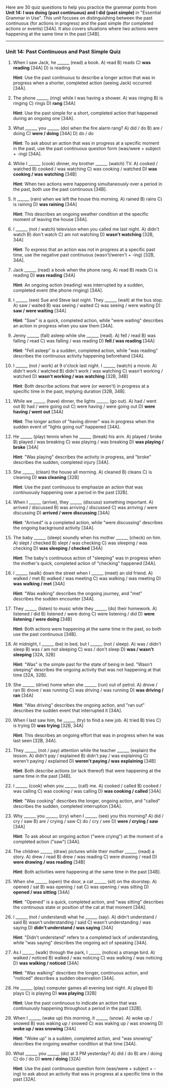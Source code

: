 Here are 30 quiz questions to help you practice the grammar points from **Unit 14: I was doing (past continuous) and I did (past simple)** in "Essential Grammar in Use". This unit focuses on distinguishing between the past continuous (for actions in progress) and the past simple (for completed actions or events) [34A]. It also covers situations where two actions were happening at the same time in the past [34B].

***

### Unit 14: Past Continuous and Past Simple Quiz

1.  When I saw Jack, he ______ (read) a book.
    A) read
    B) reads
    C) **was reading** [34A]
    D) is reading

    **Hint**: Use the past continuous to describe a longer action that was in progress when a shorter, completed action (seeing Jack) occurred [34A].

2.  The phone ______ (ring) while I was having a shower.
    A) was ringing
    B) is ringing
    C) rings
    D) **rang** [34A]

    **Hint**: Use the past simple for a short, completed action that happened during an ongoing one [34A].

3.  What ______ you ______ (do) when the fire alarm rang?
    A) did / do
    B) are / doing
    C) **were / doing** [34A]
    D) do / do

    **Hint**: To ask about an action that was in progress at a specific moment in the past, use the past continuous question form (was/were + subject + -ing) [34A].

4.  While I ______ (cook) dinner, my brother ______ (watch) TV.
    A) cooked / watched
    B) cooked / was watching
    C) was cooking / watched
    D) **was cooking / was watching** [34B]

    **Hint**: When two actions were happening simultaneously over a period in the past, both use the past continuous [34B].

5.  It ______ (rain) when we left the house this morning.
    A) rained
    B) rains
    C) is raining
    D) **was raining** [34A]

    **Hint**: This describes an ongoing weather condition at the specific moment of leaving the house [34A].

6.  I ______ (not / watch) television when you called me last night.
    A) didn't watch
    B) don't watch
    C) am not watching
    D) **wasn't watching** [32B, 34A]

    **Hint**: To express that an action was not in progress at a specific past time, use the negative past continuous (wasn't/weren't + -ing) [32B, 34A].

7.  Jack ______ (read) a book when the phone rang.
    A) read
    B) reads
    C) is reading
    D) **was reading** [34A]

    **Hint**: An ongoing action (reading) was interrupted by a sudden, completed event (the phone ringing) [34A].

8.  I ______ (see) Sue and Steve last night. They ______ (wait) at the bus stop.
    A) saw / waited
    B) was seeing / waited
    C) was seeing / were waiting
    D) **saw / were waiting** [34A]

    **Hint**: "Saw" is a quick, completed action, while "were waiting" describes an action in progress when you saw them [34A].

9.  Jenny ______ (fall) asleep while she ______ (read).
    A) fell / read
    B) was falling / read
    C) was falling / was reading
    D) **fell / was reading** [34A]

    **Hint**: "Fell asleep" is a sudden, completed action, while "was reading" describes the continuous activity happening beforehand [34A].

10. I ______ (not / work) at 9 o'clock last night. I ______ (watch) a movie.
    A) didn't work / watched
    B) didn't work / was watching
    C) wasn't working / watched
    D) **wasn't working / was watching** [32B, 34B]

    **Hint**: Both describe actions that were (or weren't) in progress at a specific time in the past, implying duration [32B, 34B].

11. While we ______ (have) dinner, the lights ______ (go out).
    A) had / went out
    B) had / were going out
    C) were having / were going out
    D) **were having / went out** [34A]

    **Hint**: The longer action of "having dinner" was in progress when the sudden event of "lights going out" happened [34A].

12. He ______ (play) tennis when he ______ (break) his arm.
    A) played / broke
    B) played / was breaking
    C) was playing / was breaking
    D) **was playing / broke** [34A]

    **Hint**: "Was playing" describes the activity in progress, and "broke" describes the sudden, completed injury [34A].

13. She ______ (clean) the house all morning.
    A) cleaned
    B) cleans
    C) is cleaning
    D) **was cleaning** [32B]

    **Hint**: Use the past continuous to emphasize an action that was continuously happening over a period in the past [32B].

14. When I ______ (arrive), they ______ (discuss) something important.
    A) arrived / discussed
    B) was arriving / discussed
    C) was arriving / were discussing
    D) **arrived / were discussing** [34A]

    **Hint**: "Arrived" is a completed action, while "were discussing" describes the ongoing background activity [34A].

15. The baby ______ (sleep) soundly when his mother ______ (check) on him.
    A) slept / checked
    B) slept / was checking
    C) was sleeping / was checking
    D) **was sleeping / checked** [34A]

    **Hint**: The baby's continuous action of "sleeping" was in progress when the mother's quick, completed action of "checking" happened [34A].

16. I ______ (walk) down the street when I ______ (meet) an old friend.
    A) walked / met
    B) walked / was meeting
    C) was walking / was meeting
    D) **was walking / met** [34A]

    **Hint**: "Was walking" describes the ongoing journey, and "met" describes the sudden encounter [34A].

17. They ______ (listen) to music while they ______ (do) their homework.
    A) listened / did
    B) listened / were doing
    C) were listening / did
    D) **were listening / were doing** [34B]

    **Hint**: Both actions were happening at the same time in the past, so both use the past continuous [34B].

18. At midnight, I ______ (be) in bed, but I ______ (not / sleep).
    A) was / didn't sleep
    B) was / am not sleeping
    C) was / don't sleep
    D) **was / wasn't sleeping** [32A, 32B]

    **Hint**: "Was" is the simple past for the state of being in bed. "Wasn't sleeping" describes the ongoing activity that was not happening at that time [32A, 32B].

19. She ______ (drive) home when she ______ (run) out of petrol.
    A) drove / ran
    B) drove / was running
    C) was driving / was running
    D) **was driving / ran** [34A]

    **Hint**: "Was driving" describes the ongoing action, and "ran out" describes the sudden event that interrupted it [34A].

20. When I last saw him, he ______ (try) to find a new job.
    A) tried
    B) tries
    C) is trying
    D) **was trying** [32B, 34A]

    **Hint**: This describes an ongoing effort that was in progress when he was last seen [32B, 34A].

21. They ______ (not / pay) attention while the teacher ______ (explain) the lesson.
    A) didn't pay / explained
    B) didn't pay / was explaining
    C) weren't paying / explained
    D) **weren't paying / was explaining** [34B]

    **Hint**: Both describe actions (or lack thereof) that were happening at the same time in the past [34B].

22. I ______ (cook) when you ______ (call) me.
    A) cooked / called
    B) cooked / was calling
    C) was cooking / was calling
    D) **was cooking / called** [34A]

    **Hint**: "Was cooking" describes the longer, ongoing action, and "called" describes the sudden, completed interruption [34A].

23. Why ______ you ______ (cry) when I ______ (see) you this morning?
    A) did / cry / saw
    B) are / crying / saw
    C) do / cry / see
    D) **were / crying / saw** [34A]

    **Hint**: To ask about an ongoing action ("were crying") at the moment of a completed action ("saw") [34A].

24. The children ______ (draw) pictures while their mother ______ (read) a story.
    A) drew / read
    B) drew / was reading
    C) were drawing / read
    D) **were drawing / was reading** [34B]

    **Hint**: Both activities were happening at the same time in the past [34B].

25. When she ______ (open) the door, a cat ______ (sit) on the doorstep.
    A) opened / sat
    B) was opening / sat
    C) was opening / was sitting
    D) **opened / was sitting** [34A]

    **Hint**: "Opened" is a quick, completed action, and "was sitting" describes the continuous state or position of the cat at that moment [34A].

26. I ______ (not / understand) what he ______ (say).
    A) didn't understand / said
    B) wasn't understanding / said
    C) wasn't understanding / was saying
    D) **didn't understand / was saying** [34A]

    **Hint**: "Didn't understand" refers to a completed lack of understanding, while "was saying" describes the ongoing act of speaking [34A].

27. As I ______ (walk) through the park, I ______ (notice) a strange bird.
    A) walked / noticed
    B) walked / was noticing
    C) was walking / was noticing
    D) **was walking / noticed** [34A]

    **Hint**: "Was walking" describes the longer, continuous action, and "noticed" describes a sudden observation [34A].

28. He ______ (play) computer games all evening last night.
    A) played
    B) plays
    C) is playing
    D) **was playing** [32B]

    **Hint**: Use the past continuous to indicate an action that was continuously happening throughout a period in the past [32B].

29. When I ______ (wake up) this morning, it ______ (snow).
    A) woke up / snowed
    B) was waking up / snowed
    C) was waking up / was snowing
    D) **woke up / was snowing** [34A]

    **Hint**: "Woke up" is a sudden, completed action, and "was snowing" describes the ongoing weather condition at that time [34A].

30. What ______ you ______ (do) at 3 PM yesterday?
    A) did / do
    B) are / doing
    C) do / do
    D) **were / doing** [32A]

    **Hint**: Use the past continuous question form (was/were + subject + -ing) to ask about an activity that was in progress at a specific time in the past [32A].
